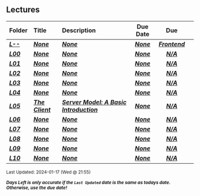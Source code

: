 ## Lectures

| Folder | Title | Description | Due Date | Due |  |
|:------|:------|:------|:-----:|:-----:|-----|
| ***<a href="https://github.com/rugbyprof/4443-5373-Mobile-Apps/tree/master/Lectures/L--">L--</a>*** | ***<a href="https://github.com/rugbyprof/4443-5373-Mobile-Apps/tree/master/Lectures/L--">None</a>*** | ***<a href="https://github.com/rugbyprof/4443-5373-Mobile-Apps/tree/master/Lectures/L--">None</a>*** | ***<a href="https://github.com/rugbyprof/4443-5373-Mobile-Apps/tree/master/Lectures/L--">None</a>*** | ***<a href="https://github.com/rugbyprof/4443-5373-Mobile-Apps/tree/master/Lectures/L--"> Frontend</a>*** |  |
| ***<a href="https://github.com/rugbyprof/4443-5373-Mobile-Apps/tree/master/Lectures/L00">L00</a>*** | ***<a href="https://github.com/rugbyprof/4443-5373-Mobile-Apps/tree/master/Lectures/L00">None</a>*** | ***<a href="https://github.com/rugbyprof/4443-5373-Mobile-Apps/tree/master/Lectures/L00">None</a>*** | ***<a href="https://github.com/rugbyprof/4443-5373-Mobile-Apps/tree/master/Lectures/L00">None</a>*** | ***<a href="https://github.com/rugbyprof/4443-5373-Mobile-Apps/tree/master/Lectures/L00">N/A</a>*** |  |
| ***<a href="https://github.com/rugbyprof/4443-5373-Mobile-Apps/tree/master/Lectures/L01">L01</a>*** | ***<a href="https://github.com/rugbyprof/4443-5373-Mobile-Apps/tree/master/Lectures/L01">None</a>*** | ***<a href="https://github.com/rugbyprof/4443-5373-Mobile-Apps/tree/master/Lectures/L01">None</a>*** | ***<a href="https://github.com/rugbyprof/4443-5373-Mobile-Apps/tree/master/Lectures/L01">None</a>*** | ***<a href="https://github.com/rugbyprof/4443-5373-Mobile-Apps/tree/master/Lectures/L01">N/A</a>*** |  |
| ***<a href="https://github.com/rugbyprof/4443-5373-Mobile-Apps/tree/master/Lectures/L02">L02</a>*** | ***<a href="https://github.com/rugbyprof/4443-5373-Mobile-Apps/tree/master/Lectures/L02">None</a>*** | ***<a href="https://github.com/rugbyprof/4443-5373-Mobile-Apps/tree/master/Lectures/L02">None</a>*** | ***<a href="https://github.com/rugbyprof/4443-5373-Mobile-Apps/tree/master/Lectures/L02">None</a>*** | ***<a href="https://github.com/rugbyprof/4443-5373-Mobile-Apps/tree/master/Lectures/L02">N/A</a>*** |  |
| ***<a href="https://github.com/rugbyprof/4443-5373-Mobile-Apps/tree/master/Lectures/L03">L03</a>*** | ***<a href="https://github.com/rugbyprof/4443-5373-Mobile-Apps/tree/master/Lectures/L03">None</a>*** | ***<a href="https://github.com/rugbyprof/4443-5373-Mobile-Apps/tree/master/Lectures/L03">None</a>*** | ***<a href="https://github.com/rugbyprof/4443-5373-Mobile-Apps/tree/master/Lectures/L03">None</a>*** | ***<a href="https://github.com/rugbyprof/4443-5373-Mobile-Apps/tree/master/Lectures/L03">N/A</a>*** |  |
| ***<a href="https://github.com/rugbyprof/4443-5373-Mobile-Apps/tree/master/Lectures/L04">L04</a>*** | ***<a href="https://github.com/rugbyprof/4443-5373-Mobile-Apps/tree/master/Lectures/L04">None</a>*** | ***<a href="https://github.com/rugbyprof/4443-5373-Mobile-Apps/tree/master/Lectures/L04">None</a>*** | ***<a href="https://github.com/rugbyprof/4443-5373-Mobile-Apps/tree/master/Lectures/L04">None</a>*** | ***<a href="https://github.com/rugbyprof/4443-5373-Mobile-Apps/tree/master/Lectures/L04">N/A</a>*** |  |
| ***<a href="https://github.com/rugbyprof/4443-5373-Mobile-Apps/tree/master/Lectures/L05">L05</a>*** | ***<a href="https://github.com/rugbyprof/4443-5373-Mobile-Apps/tree/master/Lectures/L05"> The Client</a>*** | ***<a href="https://github.com/rugbyprof/4443-5373-Mobile-Apps/tree/master/Lectures/L05">Server Model: A Basic Introduction</a>*** | ***<a href="https://github.com/rugbyprof/4443-5373-Mobile-Apps/tree/master/Lectures/L05">None</a>*** | ***<a href="https://github.com/rugbyprof/4443-5373-Mobile-Apps/tree/master/Lectures/L05">N/A</a>*** |  |
| ***<a href="https://github.com/rugbyprof/4443-5373-Mobile-Apps/tree/master/Lectures/L06">L06</a>*** | ***<a href="https://github.com/rugbyprof/4443-5373-Mobile-Apps/tree/master/Lectures/L06">None</a>*** | ***<a href="https://github.com/rugbyprof/4443-5373-Mobile-Apps/tree/master/Lectures/L06">None</a>*** | ***<a href="https://github.com/rugbyprof/4443-5373-Mobile-Apps/tree/master/Lectures/L06">None</a>*** | ***<a href="https://github.com/rugbyprof/4443-5373-Mobile-Apps/tree/master/Lectures/L06">N/A</a>*** |  |
| ***<a href="https://github.com/rugbyprof/4443-5373-Mobile-Apps/tree/master/Lectures/L07">L07</a>*** | ***<a href="https://github.com/rugbyprof/4443-5373-Mobile-Apps/tree/master/Lectures/L07">None</a>*** | ***<a href="https://github.com/rugbyprof/4443-5373-Mobile-Apps/tree/master/Lectures/L07">None</a>*** | ***<a href="https://github.com/rugbyprof/4443-5373-Mobile-Apps/tree/master/Lectures/L07">None</a>*** | ***<a href="https://github.com/rugbyprof/4443-5373-Mobile-Apps/tree/master/Lectures/L07">N/A</a>*** |  |
| ***<a href="https://github.com/rugbyprof/4443-5373-Mobile-Apps/tree/master/Lectures/L08">L08</a>*** | ***<a href="https://github.com/rugbyprof/4443-5373-Mobile-Apps/tree/master/Lectures/L08">None</a>*** | ***<a href="https://github.com/rugbyprof/4443-5373-Mobile-Apps/tree/master/Lectures/L08">None</a>*** | ***<a href="https://github.com/rugbyprof/4443-5373-Mobile-Apps/tree/master/Lectures/L08">None</a>*** | ***<a href="https://github.com/rugbyprof/4443-5373-Mobile-Apps/tree/master/Lectures/L08">N/A</a>*** |  |
| ***<a href="https://github.com/rugbyprof/4443-5373-Mobile-Apps/tree/master/Lectures/L09">L09</a>*** | ***<a href="https://github.com/rugbyprof/4443-5373-Mobile-Apps/tree/master/Lectures/L09">None</a>*** | ***<a href="https://github.com/rugbyprof/4443-5373-Mobile-Apps/tree/master/Lectures/L09">None</a>*** | ***<a href="https://github.com/rugbyprof/4443-5373-Mobile-Apps/tree/master/Lectures/L09">None</a>*** | ***<a href="https://github.com/rugbyprof/4443-5373-Mobile-Apps/tree/master/Lectures/L09">N/A</a>*** |  |
| ***<a href="https://github.com/rugbyprof/4443-5373-Mobile-Apps/tree/master/Lectures/L10">L10</a>*** | ***<a href="https://github.com/rugbyprof/4443-5373-Mobile-Apps/tree/master/Lectures/L10">None</a>*** | ***<a href="https://github.com/rugbyprof/4443-5373-Mobile-Apps/tree/master/Lectures/L10">None</a>*** | ***<a href="https://github.com/rugbyprof/4443-5373-Mobile-Apps/tree/master/Lectures/L10">None</a>*** | ***<a href="https://github.com/rugbyprof/4443-5373-Mobile-Apps/tree/master/Lectures/L10">N/A</a>*** |  |

<sup>Last Updated: 2024-01-17 (Wed @ 21:55)</sup> 

<sup>***Days Left is only accurate if the `Last Updated` date is the same as todays date. Otherwise, use the due date!***</sup> 